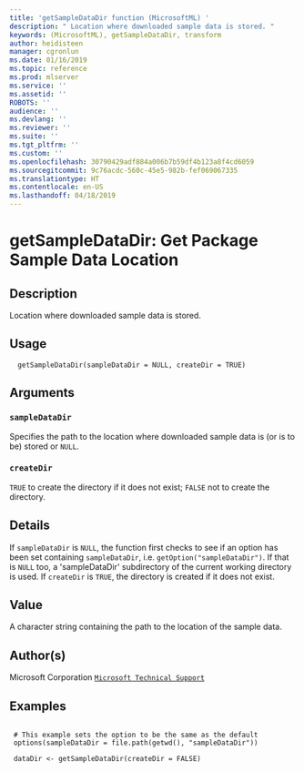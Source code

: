 ```yaml
---
title: 'getSampleDataDir function (MicrosoftML) '
description: " Location where downloaded sample data is stored. "
keywords: (MicrosoftML), getSampleDataDir, transform
author: heidisteen
manager: cgronlun
ms.date: 01/16/2019
ms.topic: reference
ms.prod: mlserver
ms.service: ''
ms.assetid: ''
ROBOTS: ''
audience: ''
ms.devlang: ''
ms.reviewer: ''
ms.suite: ''
ms.tgt_pltfrm: ''
ms.custom: ''
ms.openlocfilehash: 30790429adf884a006b7b59df4b123a8f4cd6059
ms.sourcegitcommit: 9c76acdc-560c-45e5-982b-fef069067335
ms.translationtype: HT
ms.contentlocale: en-US
ms.lasthandoff: 04/18/2019
---
```

 # <a name="getsampledatadir-get-package-sample-data-location"></a>getSampleDataDir: Get Package Sample Data Location 
 ## <a name="description"></a>Description

Location where downloaded sample data is stored.


 ## <a name="usage"></a>Usage

```   
  getSampleDataDir(sampleDataDir = NULL, createDir = TRUE)

```

 ## <a name="arguments"></a>Arguments



 ### `sampleDataDir`
 Specifies the path to the location where downloaded sample data is (or is to be) stored or `NULL`. 



 ### `createDir`
 `TRUE` to create the directory if it does not exist; `FALSE` not to create the directory. 



 ## <a name="details"></a>Details

If `sampleDataDir` is `NULL`, the function first checks to see if an option has been set containing `sampleDataDir`, i.e. `getOption("sampleDataDir")`. If that is `NULL` too, a 'sampleDataDir' subdirectory of the current working directory is used. If `createDir` is `TRUE`, the directory is created if it does not exist.


 ## <a name="value"></a>Value

A character string containing the path to the location of the sample data.

 ## <a name="authors"></a>Author(s)

Microsoft Corporation [`Microsoft Technical Support`](https://go.microsoft.com/fwlink/?LinkID=698556&clcid=0x409)



 ## <a name="examples"></a>Examples

 ```

  # This example sets the option to be the same as the default
  options(sampleDataDir = file.path(getwd(), "sampleDataDir"))

  dataDir <- getSampleDataDir(createDir = FALSE)
```



